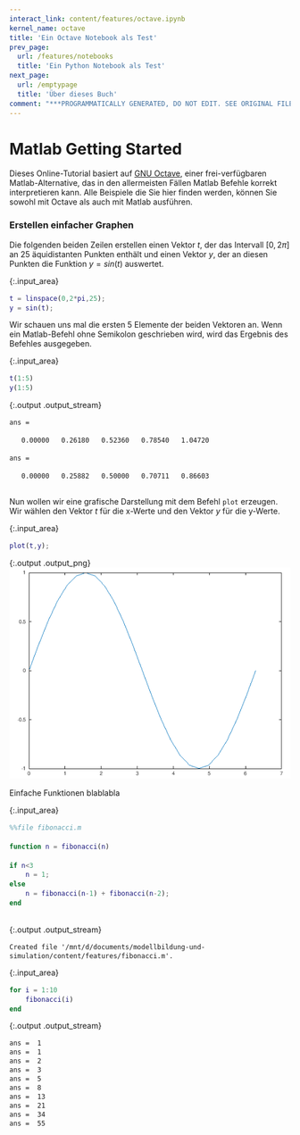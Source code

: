 ```yaml
---
interact_link: content/features/octave.ipynb
kernel_name: octave
title: 'Ein Octave Notebook als Test'
prev_page:
  url: /features/notebooks
  title: 'Ein Python Notebook als Test'
next_page:
  url: /emptypage
  title: 'Über dieses Buch'
comment: "***PROGRAMMATICALLY GENERATED, DO NOT EDIT. SEE ORIGINAL FILES IN /content***"
---
```


# Matlab Getting Started

Dieses Online-Tutorial basiert auf [GNU Octave](https://www.gnu.org/software/octave/), einer frei-verfügbaren Matlab-Alternative, das in den allermeisten Fällen Matlab Befehle korrekt interpretieren kann. Alle Beispiele die Sie hier finden werden, können Sie sowohl mit Octave als auch mit Matlab ausführen.

### Erstellen einfacher Graphen

Die folgenden beiden Zeilen erstellen einen Vektor $t$, der das Intervall $[0,2\pi]$ an 25 äquidistanten Punkten enthält und einen Vektor $y$, der an diesen Punkten die Funktion $y=sin(t)$ auswertet.



{:.input_area}
```matlab
t = linspace(0,2*pi,25);
y = sin(t);
```


Wir schauen uns mal die ersten 5 Elemente der beiden Vektoren an. Wenn ein Matlab-Befehl ohne Semikolon geschrieben wird, wird das Ergebnis des Befehles ausgegeben.



{:.input_area}
```matlab
t(1:5)
y(1:5)
```


{:.output .output_stream}
```
ans =

   0.00000   0.26180   0.52360   0.78540   1.04720

ans =

   0.00000   0.25882   0.50000   0.70711   0.86603


```

Nun wollen wir eine grafische Darstellung mit dem Befehl `plot` erzeugen. Wir wählen den Vektor $t$ für die x-Werte und den Vektor $y$ für die y-Werte. 



{:.input_area}
```matlab
plot(t,y);
```



{:.output .output_png}
![png](../images/features/octave_6_0.png)



Einfache Funktionen blablabla



{:.input_area}
```matlab
%%file fibonacci.m

function n = fibonacci(n)

if n<3
    n = 1;
else
    n = fibonacci(n-1) + fibonacci(n-2);
end
    
```


{:.output .output_stream}
```
Created file '/mnt/d/documents/modellbildung-und-simulation/content/features/fibonacci.m'.

```



{:.input_area}
```matlab
for i = 1:10
    fibonacci(i)
end
```


{:.output .output_stream}
```
ans =  1
ans =  1
ans =  2
ans =  3
ans =  5
ans =  8
ans =  13
ans =  21
ans =  34
ans =  55

```

